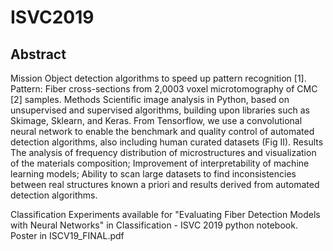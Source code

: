 # ISVC2019

## Abstract
Mission
   Object detection algorithms to speed up pattern recognition [1].
Pattern: 
   Fiber cross-sections from 2,0003 voxel microtomography of CMC [2] samples.
Methods
   Scientific image analysis in Python, based on unsupervised and supervised algorithms, building upon libraries such as Skimage, Sklearn, and Keras. From Tensorflow, we use a convolutional neural network to enable the benchmark and quality control of automated detection algorithms, also including human curated datasets (Fig II). 
Results 
The analysis of frequency distribution of microstructures and visualization of the materials composition; 
Improvement of interpretability of machine learning models; 
Ability to scan large datasets to find inconsistencies between real structures known a priori and results derived from automated detection algorithms.

Classification Experiments available for "Evaluating Fiber Detection Models with Neural Networks" in Classification - ISVC 2019 python notebook.
Poster in ISCV19_FINAL.pdf
